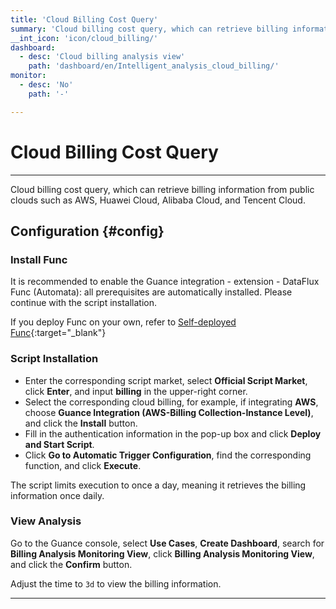 ```yaml
---
title: 'Cloud Billing Cost Query'
summary: 'Cloud billing cost query, which can retrieve billing information from public clouds such as AWS, Huawei Cloud, Alibaba Cloud, and Tencent Cloud.'
__int_icon: 'icon/cloud_billing/'
dashboard:
  - desc: 'Cloud billing analysis view'
    path: 'dashboard/en/Intelligent_analysis_cloud_billing/'
monitor:
  - desc: 'No'
    path: '-'

---
```


<!-- markdownlint-disable MD025 -->
# Cloud Billing Cost Query
<!-- markdownlint-enable -->
---

Cloud billing cost query, which can retrieve billing information from public clouds such as AWS, Huawei Cloud, Alibaba Cloud, and Tencent Cloud.


## Configuration {#config}

### Install Func

It is recommended to enable the Guance integration - extension - DataFlux Func (Automata): all prerequisites are automatically installed. Please continue with the script installation.

If you deploy Func on your own, refer to [Self-deployed Func](https://func.guance.com/doc/script-market-guance-integration/){:target="_blank"}

### Script Installation

- Enter the corresponding script market, select **Official Script Market**, click **Enter**, and input **billing** in the upper-right corner.
- Select the corresponding cloud billing, for example, if integrating **AWS**, choose **Guance Integration (AWS-Billing Collection-Instance Level)**, and click the **Install** button.
- Fill in the authentication information in the pop-up box and click **Deploy and Start Script**.
- Click **Go to Automatic Trigger Configuration**, find the corresponding function, and click **Execute**.

The script limits execution to once a day, meaning it retrieves the billing information once daily.

### View Analysis

Go to the Guance console, select **Use Cases**, **Create Dashboard**, search for **Billing Analysis Monitoring View**, click **Billing Analysis Monitoring View**, and click the **Confirm** button.

Adjust the time to `3d` to view the billing information. 

---